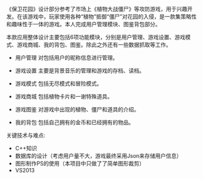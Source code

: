 《保卫花园》设计部分参考了市场上《植物大战僵尸》等攻防游戏，用于兴趣开发。在该游戏中，玩家使用各种“植物”抵御“僵尸”对花园的入侵，是一款集策略性和趣味性于一体的游戏。本人完成用户管理模块、图鉴背包部分。

本款应用整体设计主要包括6项功能模块，分别是用户管理、游戏设置、游戏模式、游戏商城、我的背包、图鉴。除此之外还有一些数据抓取等工作。

+ 用户管理
	对包括用户的昵称信息进行管理。
+ 游戏设置
	主要是背景音乐的管理和游戏的存档、读档。
+ 游戏模式
	包括无尽模式和冒险模式。
+ 游戏商城
	包括植物卡片和一谢特殊道具。

+ 游戏图鉴
	对游戏中出现的植物、僵尸和道具的介绍。

+ 我的背包
	包括自己拥有的金币和已经拥有的物品。

关键技术与难点:
+ C++知识
+  数据库的设计（考虑用户量不大，游戏最终采用Json来存储用户信息）
+ 图形制作PS的使用（本项目中只做了了简单图形裁剪）
+ VS2013



